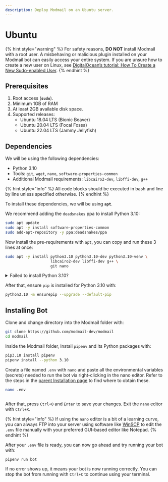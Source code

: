 ```yaml
---
description: Deploy Modmail on an Ubuntu server.
---
```


# Ubuntu

{% hint style="warning" %}
For safety reasons, **DO NOT** install Modmail with a root user. A misbehaving or malicious plugin installed on your Modmail bot can easily access your entire system. If you are unsure how to create a new user on Linux, see [DigitalOcean’s tutorial: How To Create a New Sudo-enabled User](https://www.digitalocean.com/community/tutorials/how-to-create-a-new-sudo-enabled-user-on-ubuntu-20-04-quickstart).
{% endhint %}

## Prerequisites

1. Root access (**`sudo`**).
2. Minimum 1GB of RAM
3. At least 2GB available disk space.
4. Supported releases:&#x20;
   * Ubuntu 18.04 LTS (Bionic Beaver)
   * Ubuntu 20.04 LTS (Focal Fossa)
   * Ubuntu 22.04 LTS (Jammy Jellyfish)

## Dependencies

We will be using the following dependencies:

* Python 3.10
* Tools: `git`, `wget`, `nano`, `software-properties-common`
* Additional Modmail requirements: `libcairo2-dev`, `libffi-dev`, `g++`

{% hint style="info" %}
All code blocks should be executed in bash and line by line unless specified otherwise.
{% endhint %}

To install these dependencies, we will be using **`apt`**.

We recommend adding the `deadsnakes` ppa to install Python 3.10:

```bash
sudo apt update
sudo apt -y install software-properties-common
sudo add-apt-repository -y ppa:deadsnakes/ppa
```

Now install the pre-requirements with `apt`, you can copy and run these 3 lines at once:

```bash
sudo apt -y install python3.10 python3.10-dev python3.10-venv \
                    libcairo2-dev libffi-dev g++ \
                    git nano
```

<details>

<summary>Failed to install Python 3.10?</summary>

You can manually compile Python instead of adding using the Deadsnakes PPA. Compiling Python may take a while (est. 5-10 minutes). Copy and run line 2-7 all at once.

{% code lineNumbers="true" %}
```bash
sudo apt update && sudo apt upgrade -y  # Update and upgrade all packages
sudo apt install -y software-properties-common \
                    libcairo2-dev libffi-dev g++ \
                    git wget nano \
                    build-essential zlib1g-dev libncurses5-dev \
                    libgdbm-dev libnss3-dev libssl-dev \
                    libreadline-dev libffi-dev libsqlite3-dev libbz2-dev
wget https://www.python.org/ftp/python/3.10.9/Python-3.10.9.tgz
tar xzf Python-3.10.9.tgz
cd Python-3.10.9
./configure --enable-optimizations 
make altinstall
```
{% endcode %}

</details>

After that, ensure `pip` is installed for Python 3.10 with:

```bash
python3.10 -m ensurepip --upgrade --default-pip
```

## Installing Bot

Clone and change directory into the Modmail folder with:

```bash
git clone https://github.com/modmail-dev/modmail
cd modmail
```

Inside the Modmail folder, Install `pipenv` and its Python packages with:

```bash
pip3.10 install pipenv
pipenv install --python 3.10
```

Create a file named `.env` with `nano` and paste all the environmental variables (secrets) needed to run the bot via right-clicking in the nano editor. Refer to the steps in the [parent Installation page](../#preparing-your-environmental-variables) to find where to obtain these.

```bash
nano .env
```

<figure><img src="../../.gitbook/assets/image (6).png" alt=""><figcaption></figcaption></figure>

After that, press `Ctrl+O` and `Enter` to save your changes. Exit the `nano` editor with `Ctrl+X`.

{% hint style="info" %}
If using the `nano` editor is a bit of a learning curve, you can always FTP into your server using software like [WinSCP](https://winscp.net/eng/index.php) to edit the `.env` file manually with your preferred GUI-based editor like Notepad.
{% endhint %}

After your `.env` file is ready, you can now go ahead and try running your bot with:

```bash
pipenv run bot
```

If no error shows up, it means your bot is now running correctly. You can stop the bot from running with `Ctrl+C` to continue using your terminal.
